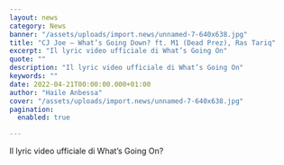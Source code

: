 ```yaml
---
layout: news
category: News
banner: "/assets/uploads/import.news/unnamed-7-640x638.jpg"
title: "CJ Joe – What’s Going Down? ft. M1 (Dead Prez), Ras Tariq"
excerpt: "Il lyric video ufficiale di What’s Going On"
quote: ""
description: "Il lyric video ufficiale di What’s Going On"
keywords: ""
date: 2022-04-21T00:00:00.000+01:00
author: "Haile Anbessa"
cover: "/assets/uploads/import.news/unnamed-7-640x638.jpg"
pagination:
  enabled: true

---
```


Il lyric video ufficiale di What’s Going On?